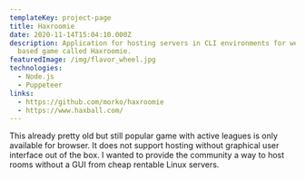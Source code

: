 ```yaml
---
templateKey: project-page
title: Haxroomie
date: 2020-11-14T15:04:10.000Z
description: Application for hosting servers in CLI environments for web browser
  based game called Haxroomie.
featuredImage: /img/flavor_wheel.jpg
technologies:
  - Node.js
  - Puppeteer
links:
  - https://github.com/morko/haxroomie
  - https://www.haxball.com/
---
```

This already pretty old but still popular game with active leagues is only available for browser. It does not support hosting without graphical user interface out of the box. I wanted to provide the community a way to host rooms without a GUI from cheap rentable Linux servers.